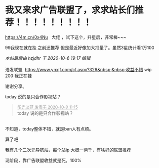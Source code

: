 # 我又来求广告联盟了，求求站长们推荐！！！！！！！！！


https://4m.cn/0x4Nu&nbsp; &nbsp;大佬 ，试下这个，升星后，非常棒~~~

99我现在就在挂 之前还推荐 但是最近好像加大扣量了。虽然3星统计看1万100

<i class="pstatus"> 本帖最后由 hzjdhr 于 2020-10-6 19:17 编辑 </i><br />
<br />
浩发联盟&nbsp;&nbsp;https://www.ynxjf.com/cf.aspx?326&nbsp;&nbsp;收益不错 wip 200 我正在挂

谢谢分享。

today 说的是只合作影视站？

<div class="quote"><blockquote><font size="2"><a href="https://www.hostloc.com/forum.php?mod=redirect&amp;goto=findpost&amp;pid=9275190&amp;ptid=750626" target="_blank"><font color="#999999">阳光淡蓝 发表于 2020-10-9 11:15</font></a></font><br />
today 说的是只合作影视站？</blockquote></div><br />
不知道，today整体不错，就是ban人有点烦。

算了吧

我有几个二次元导航站，每个站ip 大概一两千，有啥好的联盟推荐

现阶段，靠广告联盟收益就是死，100%
